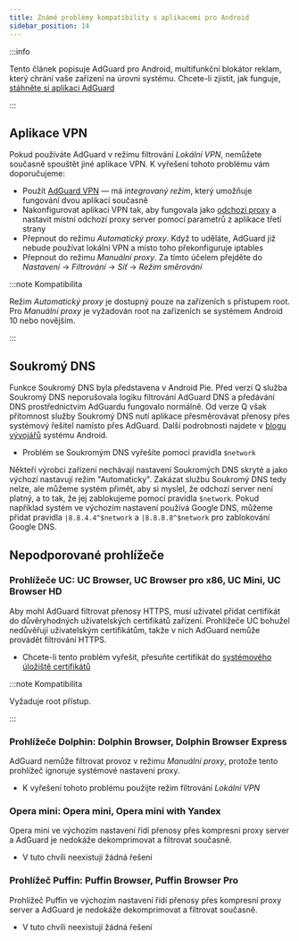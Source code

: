 ```yaml
---
title: Známé problémy kompatibility s aplikacemi pro Android
sidebar_position: 14
---
```


:::info

Tento článek popisuje AdGuard pro Android, multifunkční blokátor reklam, který chrání vaše zařízení na úrovni systému. Chcete-li zjistit, jak funguje, [stáhněte si aplikaci AdGuard](https://agrd.io/download-kb-adblock)

:::

## Aplikace VPN

Pokud používáte AdGuard v režimu filtrování *Lokální VPN*, nemůžete současně spouštět jiné aplikace VPN. K vyřešení tohoto problému vám doporučujeme:

- Použít [AdGuard VPN](https://adguard-vpn.com/welcome.html) — má *integrovaný režim*, který umožňuje fungování dvou aplikací současně
- Nakonfigurovat aplikaci VPN tak, aby fungovala jako [odchozí proxy](../solving-problems/outbound-proxy.md) a nastavit místní odchozí proxy server pomocí parametrů z aplikace třetí strany
- Přepnout do režimu *Automatický proxy*. Když to uděláte, AdGuard již nebude používat lokální VPN a místo toho překonfiguruje iptables
- Přepnout do režimu *Manuální proxy*. Za tímto účelem přejděte do *Nastavení* → *Filtrování* → *Síť* → *Režim směrování*

:::note Kompatibilita

Režim *Automatický proxy* je dostupný pouze na zařízeních s přístupem root. Pro *Manuální proxy* je vyžadován root na zařízeních se systémem Android 10 nebo novějším.

:::

## Soukromý DNS

Funkce Soukromý DNS byla představena v Android Pie. Před verzí Q služba Soukromý DNS neporušovala logiku filtrování AdGuard DNS a předávání DNS prostřednictvím AdGuardu fungovalo normálně. Od verze Q však přítomnost služby Soukromý DNS nutí aplikace přesměrovávat přenosy přes systémový řešitel namísto přes AdGuard. Další podrobnosti najdete v [blogu vývojářů](https://android-developers.googleblog.com/2018/04/dns-over-tls-support-in-android-p.html) systému Android.

- Problém se Soukromým DNS vyřešíte pomocí pravidla `$network`

Někteří výrobci zařízení nechávají nastavení Soukromých DNS skryté a jako výchozí nastavují režim "Automaticky". Zakázat službu Soukromý DNS tedy nelze, ale můžeme systém přimět, aby si myslel, že odchozí server není platný, a to tak, že jej zablokujeme pomocí pravidla `$network`. Pokud například systém ve výchozím nastavení používá Google DNS, můžeme přidat pravidla `|8.8.4.4^$network` a `|8.8.8.8^$network` pro zablokování Google DNS.

## Nepodporované prohlížeče

### Prohlížeče UC: UC Browser, UC Browser pro x86, UC Mini, UC Browser HD

Aby mohl AdGuard filtrovat přenosy HTTPS, musí uživatel přidat certifikát do důvěryhodných uživatelských certifikátů zařízení. Prohlížeče UC bohužel nedůvěřují uživatelským certifikátům, takže v nich AdGuard nemůže provádět filtrování HTTPS.

- Chcete-li tento problém vyřešit, přesuňte certifikát do [systémového úložiště certifikátů](../solving-problems/https-certificate-for-rooted.md/)

:::note Kompatibilita

Vyžaduje root přístup.

:::

### Prohlížeče Dolphin: Dolphin Browser, Dolphin Browser Express

AdGuard nemůže filtrovat provoz v režimu *Manuální proxy*, protože tento prohlížeč ignoruje systémové nastavení proxy.

- K vyřešení tohoto problému použijte režim filtrování *Lokální VPN*

### Opera mini: Opera mini, Opera mini with Yandex

Opera mini ve výchozím nastavení řídí přenosy přes kompresní proxy server a AdGuard je nedokáže dekomprimovat a filtrovat současně.

- V tuto chvíli neexistují žádná řešení

### Prohlížeč Puffin: Puffin Browser, Puffin Browser Pro

Prohlížeč Puffin ve výchozím nastavení řídí přenosy přes kompresní proxy server a AdGuard je nedokáže dekomprimovat a filtrovat současně.

- V tuto chvíli neexistují žádná řešení
